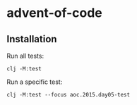 # advent-of-code

## Installation

Run all tests:
```
clj -M:test
```

Run a specific test:
```
clj -M:test --focus aoc.2015.day05-test
```
